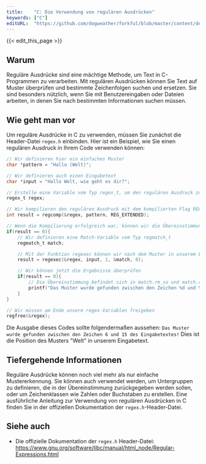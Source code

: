 ```yaml
---
title:    "C: Die Verwendung von regulären Ausdrücken"
keywords: ["C"]
editURL:  "https://github.com/dogweather/forkful/blob/master/content/de/c/using-regular-expressions.md"
---
```


{{< edit_this_page >}}

## Warum

Reguläre Ausdrücke sind eine mächtige Methode, um Text in C-Programmen zu verarbeiten. Mit regulären Ausdrücken können Sie Text auf Muster überprüfen und bestimmte Zeichenfolgen suchen und ersetzen. Sie sind besonders nützlich, wenn Sie mit Benutzereingaben oder Dateien arbeiten, in denen Sie nach bestimmten Informationen suchen müssen.

## Wie geht man vor

Um reguläre Ausdrücke in C zu verwenden, müssen Sie zunächst die Header-Datei `regex.h` einbinden. Hier ist ein Beispiel, wie Sie einen regulären Ausdruck in Ihrem Code verwenden können:

```C 
// Wir definieren hier ein einfaches Muster 
char *pattern = "Hallo (Welt)"; 

// Wir definieren auch einen Eingabetext 
char *input = "Hallo Welt, wie geht es dir?"; 

// Erstelle eine Variable vom Typ regex_t, um den regulären Ausdruck zu speichern 
regex_t regex;

// Wir kompilieren den regulären Ausdruck mit dem kompilierten Flag REG_EXTENDED 
int result = regcomp(&regex, pattern, REG_EXTENDED); 

// Wenn die Kompilierung erfolgreich war, können wir die Übereinstimmungen suchen 
if(result == 0){ 
    // Wir definieren eine Match-Variable vom Typ regmatch_t 
    regmatch_t match; 

    // Mit der Funktion regexec können wir nach dem Muster in unserem Eingabetext suchen 
    result = regexec(&regex, input, 1, &match, 0); 

    // Wir können jetzt die Ergebnisse überprüfen 
    if(result == 0){ 
        // Die Übereinstimmung befindet sich in match.rm_so und match.rm_eo 
        printf("Das Muster wurde gefunden zwischen den Zeichen %d und %d des Eingabetextes!", match.rm_so, match.rm_eo); 
    } 
} 

// Wir müssen am Ende unsere regex-Variablen freigeben 
regfree(&regex); 
```

Die Ausgabe dieses Codes sollte folgendermaßen aussehen: `Das Muster wurde gefunden zwischen den Zeichen 6 und 15 des Eingabetextes!` Dies ist die Position des Musters "Welt" in unserem Eingabetext.

## Tiefergehende Informationen

Reguläre Ausdrücke können noch viel mehr als nur einfache Mustererkennung. Sie können auch verwendet werden, um Untergruppen zu definieren, die in der Übereinstimmung zurückgegeben werden sollen, oder um Zeichenklassen wie Zahlen oder Buchstaben zu erstellen. Eine ausführliche Anleitung zur Verwendung von regulären Ausdrücken in C finden Sie in der offiziellen Dokumentation der `regex.h`-Header-Datei.

## Siehe auch

- Die offizielle Dokumentation der `regex.h` Header-Datei: https://www.gnu.org/software/libc/manual/html_node/Regular-Expressions.html